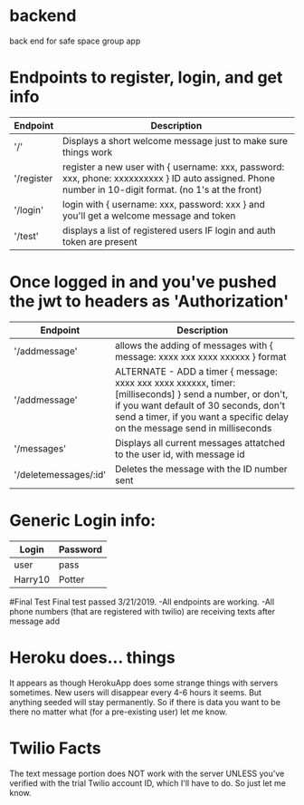 # backend
back end for safe space group app

# Endpoints to register, login, and get info

| Endpoint | Description |
| --- | --- |
| '/' | Displays a short welcome message just to make sure things work |
| '/register | register a new user with { username: xxx, password: xxx, phone: xxxxxxxxxx } ID auto assigned. Phone number in 10-digit format. (no 1's at the front) |
| '/login' | login with { username: xxx, password: xxx } and you'll get a welcome message and token |
| '/test' | displays a list of registered users IF login and auth token are present |

# Once logged in and you've pushed the jwt to headers as 'Authorization'

| Endpoint | Description |
| --- | --- |
| '/addmessage' | allows the adding of messages with { message: xxxx xxx xxxx xxxxxx } format |
| '/addmessage' | ALTERNATE - ADD a timer { message: xxxx xxx xxxx xxxxxx, timer: [milliseconds] } send a number, or don't, if you want default of 30 seconds, don't send a timer, if you want a specific delay on the message send in milliseconds  |
| '/messages' | Displays all current messages attatched to the user id, with message id |
| '/deletemessages/:id' | Deletes the message with the ID number sent |

# Generic Login info:

| Login | Password |
| --- | --- |
| user | pass |
| Harry10 | Potter |

#Final Test
Final test passed 3/21/2019.
-All endpoints are working.
-All phone numbers (that are registered with twilio) are receiving texts after message add

# Heroku does... things
It appears as though HerokuApp does some strange things with servers sometimes.  New users
will disappear every 4-6 hours it seems.  But anything seeded will stay permanently.  So if
there is data you want to be there no matter what (for a pre-existing user) let me know.

# Twilio Facts
The text message portion does NOT work with the server UNLESS you've verified with
the trial Twilio account ID, which I'll have to do. So just let me know.